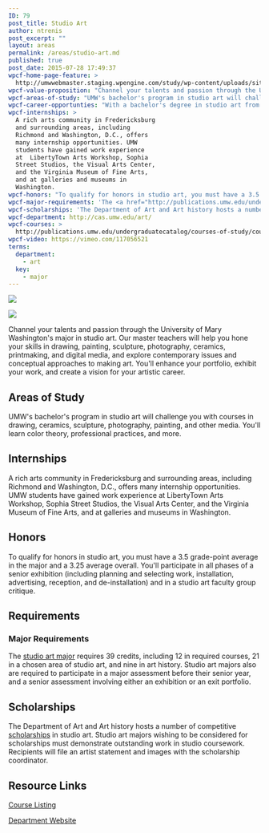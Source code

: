 ```yaml
---
ID: 79
post_title: Studio Art
author: ntrenis
post_excerpt: ""
layout: areas
permalink: /areas/studio-art.md
published: true
post_date: 2015-07-28 17:49:37
wpcf-home-page-feature: >
  http://umwwebmaster.staging.wpengine.com/study/wp-content/uploads/sites/5/2015/07/Art-show-5e.jpg
wpcf-value-proposition: "Channel your talents and passion through the University of Mary Washington's major in studio art. Our master teachers will help you hone your skills in drawing, painting, sculpture, photography, ceramics, printmaking, and digital media, and explore contemporary issues and conceptual approaches to making art. You'll enhance your portfolio, exhibit your work, and create a vision for your artistic career."
wpcf-areas-of-study: "UMW's bachelor's program in studio art will challenge you with courses in drawing, ceramics, sculpture, photography, painting, and other media. You'll learn color theory, professional practices, and more."
wpcf-career-opportunties: "With a bachelor's degree in studio art from UMW, you'll be prepared for such careers as graphic artist, illustrator, photographer, cartoonist, sketch artist, animator, designer, gallery owner, visual merchandiser, or art appraiser, among other possibilities."
wpcf-internships: >
  A rich arts community in Fredericksburg
  and surrounding areas, including
  Richmond and Washington, D.C., offers
  many internship opportunities. UMW
  students have gained work experience
  at  LibertyTown Arts Workshop, Sophia
  Street Studios, the Visual Arts Center,
  and the Virginia Museum of Fine Arts,
  and at galleries and museums in
  Washington.
wpcf-honors: "To qualify for honors in studio art, you must have a 3.5 grade-point average in the major and a 3.25 average overall. You'll participate in all phases of a senior exhibition (including  planning and selecting work, installation, advertising, reception, and de-installation) and in a studio art faculty group critique."
wpcf-major-requirements: 'The <a href="http://publications.umw.edu/undergraduatecatalog/courses-of-study/majors/arts/">studio art major</a> requires 39 credits, including 12 in required courses, 21 in a chosen area of studio art, and nine in art history. Studio art majors also are required to participate in a major assessment before their senior year, and a senior assessment involving either an exhibition or an exit portfolio.'
wpcf-scholarships: 'The Department of Art and Art history hosts a number of competitive <a href="http://cas.umw.edu/art/scholarship-descriptions/">scholarships</a> in studio art. Studio art majors wishing to be considered for scholarships must demonstrate outstanding work in studio coursework. Recipients will file an artist statement and images with the scholarship coordinator.'
wpcf-department: http://cas.umw.edu/art/
wpcf-courses: >
  http://publications.umw.edu/undergraduatecatalog/courses-of-study/course-descriptions/arts/
wpcf-video: https://vimeo.com/117056521
terms:
  department:
    - art
  key:
    - major
---
```


<!-- Types Custom Fields: -->
[![](http://umwwebmaster.staging.wpengine.com/study/wp-content/uploads/sites/5/2015/07/Art-show-5e.jpg)](http://umwwebmaster.staging.wpengine.com/study/wp-content/uploads/sites/5/2015/07/Art-show-5e.jpg)
<!-- End home-page-feature -->

<!-- video -->
[![](https://i.vimeocdn.com/video/503624386_960.jpg)](https://vimeo.com/117056521)
<!-- End video -->

<!-- value-proposition -->
Channel your talents and passion through the University of Mary Washington's major in studio art. Our master teachers will help you hone your skills in drawing, painting, sculpture, photography, ceramics, printmaking, and digital media, and explore contemporary issues and conceptual approaches to making art. You'll enhance your portfolio, exhibit your work, and create a vision for your artistic career.
<!-- End value-proposition -->

<!-- areas-of-study -->
## Areas of Study
UMW's bachelor's program in studio art will challenge you with courses in drawing, ceramics, sculpture, photography, painting, and other media. You'll learn color theory, professional practices, and more.
<!-- End areas-of-study -->

<!-- internships -->
## Internships
A rich arts community in Fredericksburg and surrounding areas, including Richmond and Washington, D.C., offers many internship opportunities. UMW students have gained work experience at LibertyTown Arts Workshop, Sophia Street Studios, the Visual Arts Center, and the Virginia Museum of Fine Arts, and at galleries and museums in Washington.
<!-- End internships -->

<!-- honors -->
## Honors
To qualify for honors in studio art, you must have a 3.5 grade-point average in the major and a 3.25 average overall. You'll participate in all phases of a senior exhibition (including planning and selecting work, installation, advertising, reception, and de-installation) and in a studio art faculty group critique.
<!-- End honors -->

<!-- requirements -->
## Requirements

<!-- major-requirements -->
### Major Requirements
The [studio art major](http://publications.umw.edu/undergraduatecatalog/courses-of-study/majors/arts/) requires 39 credits, including 12 in required courses, 21 in a chosen area of studio art, and nine in art history. Studio art majors also are required to participate in a major assessment before their senior year, and a senior assessment involving either an exhibition or an exit portfolio.
<!-- End major-requirements -->

<!-- End requirements -->

<!-- scholarships -->
## Scholarships
The Department of Art and Art history hosts a number of competitive [scholarships](http://cas.umw.edu/art/scholarship-descriptions/) in studio art. Studio art majors wishing to be considered for scholarships must demonstrate outstanding work in studio coursework. Recipients will file an artist statement and images with the scholarship coordinator.
<!-- End scholarships -->

<!-- resource-links -->
## Resource Links

<!-- courses -->
[Course Listing](http://publications.umw.edu/undergraduatecatalog/courses-of-study/course-descriptions/arts/)

<!-- End courses -->


<!-- department -->
[Department Website](http://cas.umw.edu/art/)

<!-- End department -->

<!-- End resource-links -->

<!-- End Types Custom Fields -->
